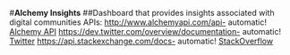 #**Alchemy Insights**
##Dashboard that provides insights associated with digital communities
APIs:
http://www.alchemyapi.com/api- automatic!
[Alchemy API](http://www.alchemyapi.com/api)
https://dev.twitter.com/overview/documentation- automatic!
[Twitter](https://dev.twitter.com/overview/documentation)
https://api.stackexchange.com/docs- automatic!
[StackOverflow](https://api.stackexchange.com/docs)

